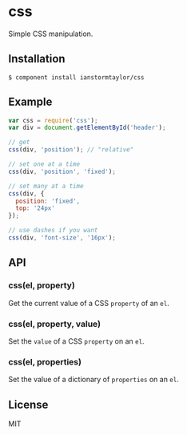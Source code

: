 # css
  
  Simple CSS manipulation.

## Installation

    $ component install ianstormtaylor/css

## Example

```js
var css = require('css');
var div = document.getElementById('header');

// get
css(div, 'position'); // "relative"

// set one at a time
css(div, 'position', 'fixed');

// set many at a time
css(div, {
  position: 'fixed',
  top: '24px'
});

// use dashes if you want
css(div, 'font-size', '16px');
```

## API

### css(el, property)
  
  Get the current value of a CSS `property` of an `el`.

### css(el, property, value)

  Set the `value` of a CSS `property` on an `el`.

### css(el, properties)

  Set the value of a dictionary of `properties` on an `el`.

## License

  MIT
